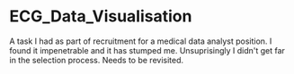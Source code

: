 # ECG_Data_Visualisation
A task I had as part of recruitment for a medical data analyst position. I found it impenetrable and it has stumped me. Unsuprisingly I didn't get far in the selection process. Needs to be revisited. 

